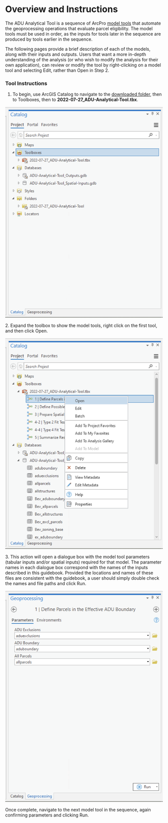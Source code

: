 # Overview and Instructions

The ADU Analytical Tool is a sequence of ArcPro [model tools](https://pro.arcgis.com/en/pro-app/latest/help/analysis/geoprocessing/modelbuilder/create-a-model-tool.htm) that automate the geoprocessing operations that evaluate parcel eligibility. The model tools must be used in order, as the inputs for tools later in the sequence are produced by tools earlier in the sequence.&#x20;

The following pages provide a brief description of each of the models, along with their inputs and outputs. Users that want a more in-depth understanding of the analysis (or who wish to modify the analysis for their own application), can review or modify the tool by right-clicking on a model tool and selecting Edit, rather than Open in Step 2.

### Tool Instructions

1. To begin, use ArcGIS Catalog to navigate to the [downloaded folder](../analysis-preparation/software-requirements.md#tool-download), then to Toolboxes, then to **2022-07-27\_ADU-Analytical-Tool.tbx**.&#x20;

&#x20;![](<../.gitbook/assets/image (7).png>)

2\. Expand the toolbox to show the model tools, right click on the first tool, and then click Open.

![](<../.gitbook/assets/image (1) (1).png>)

3\. This action will open a dialogue box with the model tool parameters (tabular inputs and/or spatial inputs) required for that model. The parameter names in each dialogue box correspond with the names of the inputs described in this guidebook. Provided the locations and names of these files are consistent with the guidebook, a user should simply double check the names and file paths and click Run.

![](<../.gitbook/assets/image (1) (3).png>)

Once complete, navigate to the next model tool in the sequence, again confirming parameters and clicking Run.
